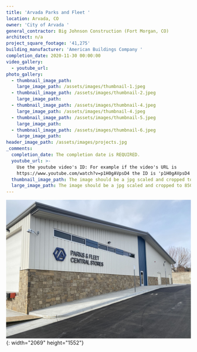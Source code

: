 ```yaml
---
title: 'Arvada Parks and Fleet '
location: Arvada, CO
owner: 'City of Arvada '
general_contractor: Big Johnson Construction (Fort Morgan, CO)
architect: n/a
project_square_footage: '41,275'
building_manufacturer: 'American Buildings Company '
completion_date: 2020-11-30 00:00:00
video_gallery:
  - youtube_url:
photo_gallery:
  - thumbnail_image_path:
    large_image_path: /assets/images/thumbnail-1.jpeg
  - thumbnail_image_path: /assets/images/thumbnail-2.jpeg
    large_image_path:
  - thumbnail_image_path: /assets/images/thumbnail-4.jpeg
    large_image_path: /assets/images/thumbnail-4.jpeg
  - thumbnail_image_path: /assets/images/thumbnail-5.jpeg
    large_image_path:
  - thumbnail_image_path: /assets/images/thumbnail-6.jpeg
    large_image_path:
header_image_path: /assets/images/projects.jpg
_comments:
  completion_date: The completion date is REQUIRED.
  youtube_url: >-
    Use the youtube video's ID: For example if the video's URL is
    https://www.youtube.com/watch?v=p1H0gAVpsD4 the ID is 'p1H0gAVpsD4'.
  thumbnail_image_path: The image should be a jpg scaled and cropped to 320px wide by 230px tall.
  large_image_path: The image should be a jpg scaled and cropped to 850px wide by 600px tall.
---
```


![](/assets/images/thumbnail-7.jpeg){: width="2069" height="1552"}
